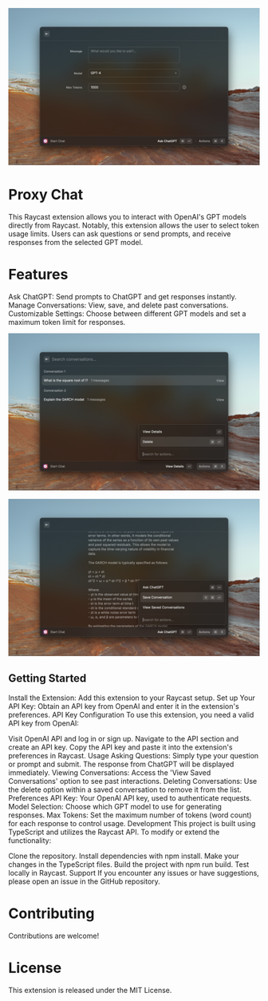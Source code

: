 ![First Preview of App](metadata/chat-1.png)
# Proxy Chat
This Raycast extension allows you to interact with OpenAI's GPT models directly from Raycast. Notably, this extension allows the user to select token usage limits. Users can ask questions or send prompts, and receive responses from the selected GPT model.

# Features
Ask ChatGPT: Send prompts to ChatGPT and get responses instantly.
Manage Conversations: View, save, and delete past conversations.
Customizable Settings: Choose between different GPT models and set a maximum token limit for responses.

![Second Preview of App](metadata/chat-4.png)

![Third Preview of App](metadata/chat-3.png)

## Getting Started
Install the Extension: Add this extension to your Raycast setup.
Set up Your API Key: Obtain an API key from OpenAI and enter it in the extension's preferences.
API Key Configuration
To use this extension, you need a valid API key from OpenAI:

Visit OpenAI API and log in or sign up.
Navigate to the API section and create an API key.
Copy the API key and paste it into the extension's preferences in Raycast.
Usage
Asking Questions: Simply type your question or prompt and submit. The response from ChatGPT will be displayed immediately.
Viewing Conversations: Access the 'View Saved Conversations' option to see past interactions.
Deleting Conversations: Use the delete option within a saved conversation to remove it from the list.
Preferences
API Key: Your OpenAI API key, used to authenticate requests.
Model Selection: Choose which GPT model to use for generating responses.
Max Tokens: Set the maximum number of tokens (word count) for each response to control usage.
Development
This project is built using TypeScript and utilizes the Raycast API. To modify or extend the functionality:

Clone the repository.
Install dependencies with npm install.
Make your changes in the TypeScript files.
Build the project with npm run build.
Test locally in Raycast.
Support
If you encounter any issues or have suggestions, please open an issue in the GitHub repository.

# Contributing
Contributions are welcome!

# License
This extension is released under the MIT License.

